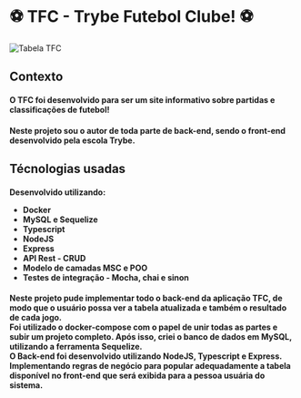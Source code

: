 <h1>⚽ TFC - Trybe Futebol Clube! ⚽</h1>

<img src="./app/frontend/src/images/negative_logo.png" alt="Tabela TFC">

<h2>Contexto</h2>

<h4>O TFC foi desenvolvido para ser um site informativo sobre partidas e classificações de futebol!</h4>
<h4>Neste projeto sou o autor de toda parte de back-end, sendo o front-end desenvolvido pela escola Trybe.</h4>

<h2>Técnologias usadas</h2>

<h4>Desenvolvido utilizando:
<ul>
  <li>Docker</li>
  <li>MySQL e Sequelize</li>
  <li>Typescript</li>
  <li>NodeJS</li>
  <li>Express</li>
  <li>API Rest - CRUD</li>
  <li>Modelo de camadas MSC e POO</li>
  <li>Testes de integração - Mocha, chai e sinon</li>
</ul>

<h4>Neste projeto pude implementar todo o back-end da aplicação TFC, de modo que o usuário possa ver a tabela atualizada e também o resultado de cada jogo.</br>
Foi utilizado o docker-compose com o papel de unir todas as partes e subir um projeto completo. Após isso, criei o banco de dados em MySQL, utilizando a ferramenta Sequelize.</br>
O Back-end foi desenvolvido utilizando NodeJS, Typescript e Express. Implementando regras de negócio para popular adequadamente a tabela disponível no front-end que será exibida para a pessoa usuária do sistema.</h4>

<!-- Olá, Tryber!

Esse é apenas um arquivo inicial para o README do seu projeto.

É essencial que você preencha esse documento por conta própria, ok?

Não deixe de usar nossas dicas de escrita de README de projetos, e deixe sua criatividade brilhar!

⚠️ IMPORTANTE: você precisa deixar nítido:
- quais arquivos/pastas foram desenvolvidos por você; 
- quais arquivos/pastas foram desenvolvidos por outra pessoa estudante;
- quais arquivos/pastas foram desenvolvidos pela Trybe.

-->
